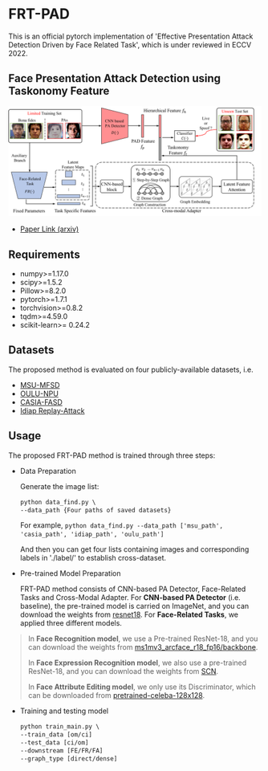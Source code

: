 # FRT-PAD
This is an official pytorch implementation of 'Effective Presentation Attack Detection Driven by Face Related Task', which is under reviewed in ECCV 2022. 

## Face Presentation Attack Detection using Taskonomy Feature
![Method](./src/method.png)

* [Paper Link (arxiv)](https://arxiv.org/abs/2111.11046)

## Requirements

*   numpy>=1.17.0
*   scipy>=1.5.2 
*   Pillow>=8.2.0
*   pytorch>=1.7.1
*   torchvision>=0.8.2
*   tqdm>=4.59.0
*   scikit-learn>= 0.24.2

## Datasets 
The proposed method is evaluated on four publicly-available datasets, i.e. 

*   [MSU-MFSD](https://ieeexplore.ieee.org/abstract/document/7031384)
*   [OULU-NPU](https://ieeexplore.ieee.org/abstract/document/7961798)
*   [CASIA-FASD](https://ieeexplore.ieee.org/abstract/document/6199754)
*   [Idiap Replay-Attack](https://ieeexplore.ieee.org/abstract/document/6313548)


## Usage
The proposed FRT-PAD method is trained through three steps:
*   Data Preparation
    
    Generate the image list:
    ```
    python data_find.py \
    --data_path {Four paths of saved datasets}
    ```
    
    For example, 
    `python data_find.py --data_path ['msu_path', 'casia_path', 'idiap_path', 'oulu_path']`
    
    And then you can get four lists containing images and corresponding labels in './label/' to establish cross-dataset. 
    
 *   Pre-trained Model Preparation
 
     FRT-PAD method consists of CNN-based PA Detector, Face-Related Tasks and Cross-Modal Adapter. For **CNN-based PA Detector** (i.e. baseline), the pre-trained model is carried on ImageNet, and you can download the weights from [resnet18](https://s3.amazonaws.com/pytorch/models/resnet18-5c106cde.pth). For **Face-Related Tasks**, we applied three different models. 
     
 > In **Face Recognition model**, we use a Pre-trained ResNet-18, and you can download the weights from [ms1mv3_arcface_r18_fp16/backbone](https://github.com/deepinsight/insightface/tree/master/recognition/arcface_torch).
 >   
 > In **Face Expression Recognition model**, we also use a pre-trained ResNet-18, and you can download the weights from [SCN](https://github.com/kaiwang960112/Self-Cure-Network).
 >
 > In **Face Attribute Editing model**, we only use its Discriminator, which can be downloaded from [pretrained-celeba-128x128](https://github.com/yunjey/stargan).
     
 *   Training and testing model
     ```
     python train_main.py \
     --train_data [om/ci]
     --test_data [ci/om]
     --downstream [FE/FR/FA]
     --graph_type [direct/dense]
     
     ```
 
     
   
